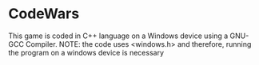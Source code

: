 # CodeWars

This game is coded in C++ language on a Windows device using a GNU-GCC Compiler.
NOTE: the code uses <windows.h> and therefore, running the program on a windows device is necessary
